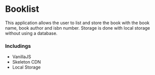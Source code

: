 # Booklist

This application allows the user to list and store the book with the book name, book author and isbn number. Storage is done with local storage without using a database.

### Includings

- VanillaJS
- Skeleton CDN
- Local Storage
